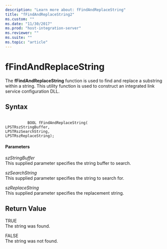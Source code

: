```yaml
---
description: "Learn more about: fFindAndReplaceString"
title: "fFindAndReplaceString2"
ms.custom: ""
ms.date: "11/30/2017"
ms.prod: "host-integration-server"
ms.reviewer: ""
ms.suite: ""
ms.topic: "article"
---
```

# fFindAndReplaceString
The **fFindAndReplaceString** function is used to find and replace a substring within a string. This utility function is used to construct an integrated link service configuration DLL.  
  
## Syntax  
  
```  
  
          BOOL fFindAndReplaceString(   
LPSTRszStringBuffer,  
LPSTRszSearchString,  
LPSTRszReplaceString);  
```  
  
#### Parameters  
 *szStringBuffer*  
 This supplied parameter specifies the string buffer to search.  
  
 *szSearchString*  
 This supplied parameter specifies the string to search for.  
  
 *szReplaceString*  
 This supplied parameter specifies the replacement string.  
  
## Return Value  
 TRUE  
 The string was found.  
  
 FALSE  
 The string was not found.
